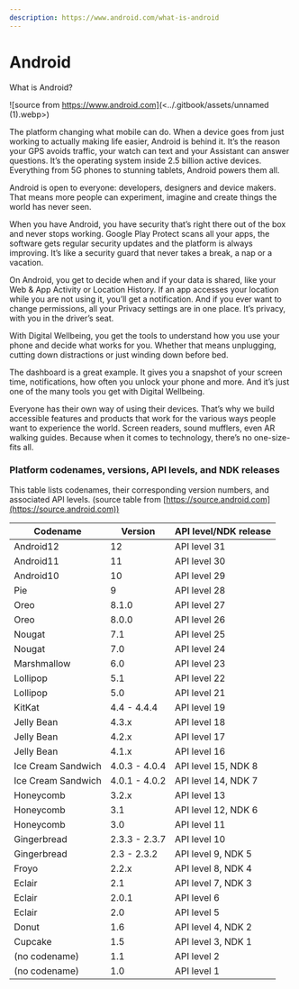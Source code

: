```yaml
---
description: https://www.android.com/what-is-android
---
```


# Android

What is Android?

![source from https://www.android.com](<../.gitbook/assets/unnamed (1).webp>)

The platform changing what mobile can do. When a device goes from just working to actually making life easier, Android is behind it. It’s the reason your GPS avoids traffic, your watch can text and your Assistant can answer questions. It’s the operating system inside 2.5 billion active devices. Everything from 5G phones to stunning tablets, Android powers them all.

Android is open to everyone: developers, designers and device makers. That means more people can experiment, imagine and create things the world has never seen.

When you have Android, you have security that’s right there out of the box and never stops working. Google Play Protect scans all your apps, the software gets regular security updates and the platform is always improving. It’s like a security guard that never takes a break, a nap or a vacation.

On Android, you get to decide when and if your data is shared, like your Web & App Activity or Location History. If an app accesses your location while you are not using it, you’ll get a notification. And if you ever want to change permissions, all your Privacy settings are in one place. It’s privacy, with you in the driver’s seat.

With Digital Wellbeing, you get the tools to understand how you use your phone and decide what works for you. Whether that means unplugging, cutting down distractions or just winding down before bed.

The dashboard is a great example. It gives you a snapshot of your screen time, notifications, how often you unlock your phone and more. And it’s just one of the many tools you get with Digital Wellbeing.

Everyone has their own way of using their devices. That’s why we build accessible features and products that work for the various ways people want to experience the world. Screen readers, sound mufflers, even AR walking guides. Because when it comes to technology, there’s no one-size-fits all.



### Platform codenames, versions, API levels, and NDK releases <a href="#platform-code-names-versions-api-levels-and-ndk-releases" id="platform-code-names-versions-api-levels-and-ndk-releases"></a>

This table lists codenames, their corresponding version numbers, and associated API levels. (source table from [https://source.android.com](https://source.android.com))

| Codename           | Version       | API level/NDK release |
| ------------------ | ------------- | --------------------- |
| Android12          | 12            | API level 31          |
| Android11          | 11            | API level 30          |
| Android10          | 10            | API level 29          |
| Pie                | 9             | API level 28          |
| Oreo               | 8.1.0         | API level 27          |
| Oreo               | 8.0.0         | API level 26          |
| Nougat             | 7.1           | API level 25          |
| Nougat             | 7.0           | API level 24          |
| Marshmallow        | 6.0           | API level 23          |
| Lollipop           | 5.1           | API level 22          |
| Lollipop           | 5.0           | API level 21          |
| KitKat             | 4.4 - 4.4.4   | API level 19          |
| Jelly Bean         | 4.3.x         | API level 18          |
| Jelly Bean         | 4.2.x         | API level 17          |
| Jelly Bean         | 4.1.x         | API level 16          |
| Ice Cream Sandwich | 4.0.3 - 4.0.4 | API level 15, NDK 8   |
| Ice Cream Sandwich | 4.0.1 - 4.0.2 | API level 14, NDK 7   |
| Honeycomb          | 3.2.x         | API level 13          |
| Honeycomb          | 3.1           | API level 12, NDK 6   |
| Honeycomb          | 3.0           | API level 11          |
| Gingerbread        | 2.3.3 - 2.3.7 | API level 10          |
| Gingerbread        | 2.3 - 2.3.2   | API level 9, NDK 5    |
| Froyo              | 2.2.x         | API level 8, NDK 4    |
| Eclair             | 2.1           | API level 7, NDK 3    |
| Eclair             | 2.0.1         | API level 6           |
| Eclair             | 2.0           | API level 5           |
| Donut              | 1.6           | API level 4, NDK 2    |
| Cupcake            | 1.5           | API level 3, NDK 1    |
| (no codename)      | 1.1           | API level 2           |
| (no codename)      | 1.0           | API level 1           |
